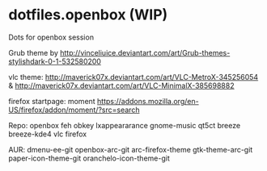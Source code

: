 # dotfiles.openbox (WIP)
Dots for openbox session

Grub theme by http://vinceliuice.deviantart.com/art/Grub-themes-stylishdark-0-1-532580200

vlc theme: http://maverick07x.deviantart.com/art/VLC-MetroX-345256054 & http://maverick07x.deviantart.com/art/VLC-MinimalX-385698882

firefox startpage: moment https://addons.mozilla.org/en-US/firefox/addon/moment/?src=search

Repo: openbox feh obkey lxappeararance gnome-music qt5ct breeze breeze-kde4 vlc firefox

AUR: dmenu-ee-git openbox-arc-git arc-firefox-theme gtk-theme-arc-git paper-icon-theme-git oranchelo-icon-theme-git


